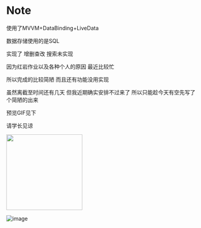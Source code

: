 # Note
使用了MVVM+DataBinding+LiveData

数据存储使用的是SQL

实现了 增删查改 搜索未实现

因为红岩作业以及各种个人的原因 最近比较忙 

所以完成的比较简陋 而且还有功能没用实现

虽然离截至时间还有几天 但我近期确实安排不过来了 所以只能趁今天有空先写了个简陋的出来

预览GIF见下

请学长见谅

<img src="https://github.com/zz010625/Note/blob/master/gif/Screenrecorder-2021-06-05-21-25-07-607.gif" width="200" height="200" alt=" "/><br/>



![image](https://github.com/zz010625/Note/blob/master/gif/Screenrecorder-2021-06-05-21-25-07-607.gif)



